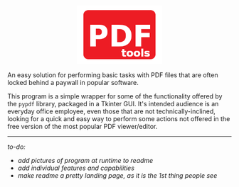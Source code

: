 <div style="text-align: center;">

![pdf-tools logo](logo.png "pdf-tools logo")

</div>

An easy solution for performing basic tasks with PDF files that are often locked behind 
a paywall in popular software.

This program is a simple wrapper for some of the functionality offered by the `pypdf`
library, packaged in a Tkinter GUI. It's intended audience is an everyday office
employee, even those that are not technically-inclined, looking for a quick and easy 
way to perform some actions not offered in the free version of the most popular PDF 
viewer/editor.

-----

*to-do:*
- *add pictures of program at runtime to readme*
- *add individual features and capabilities*
- *make readme a pretty landing page, as it is the 1st thing people see*